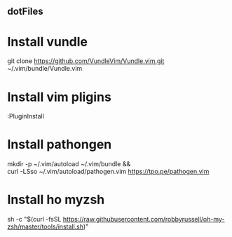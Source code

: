 ## dotFiles

# Install vundle

git clone https://github.com/VundleVim/Vundle.vim.git ~/.vim/bundle/Vundle.vim

# Install vim pligins

:PluginInstall

# Install pathongen

mkdir -p ~/.vim/autoload ~/.vim/bundle && \
curl -LSso ~/.vim/autoload/pathogen.vim https://tpo.pe/pathogen.vim

# Install ho myzsh

sh -c "$(curl -fsSL https://raw.githubusercontent.com/robbyrussell/oh-my-zsh/master/tools/install.sh)"

